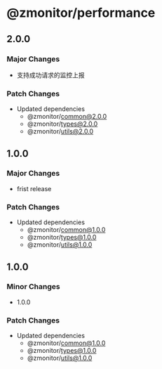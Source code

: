 # @zmonitor/performance

## 2.0.0

### Major Changes

- 支持成功请求的监控上报

### Patch Changes

- Updated dependencies
  - @zmonitor/common@2.0.0
  - @zmonitor/types@2.0.0
  - @zmonitor/utils@2.0.0

## 1.0.0

### Major Changes

- frist release

### Patch Changes

- Updated dependencies
  - @zmonitor/common@1.0.0
  - @zmonitor/types@1.0.0
  - @zmonitor/utils@1.0.0

## 1.0.0

### Minor Changes

- 1.0.0

### Patch Changes

- Updated dependencies
  - @zmonitor/common@1.0.0
  - @zmonitor/types@1.0.0
  - @zmonitor/utils@1.0.0
